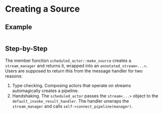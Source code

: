 # Creating a Source

## Example

```cpp

```

## Step-by-Step

The member function `scheduled_actor::make_source` creates a `stream_manager`
and returns it, wrapped into an `annotated_stream<...>`. Users are supposed to
return this from the message handler for two reasons:

  1. Type checking. Composing actors that operate on streams automagically
     creates a pipeline.
  2. Handshaking. The `scheduled_actor` passes the `stream<...>` object to the
     `default_invoke_result_handler`. The handler unwraps the `stream_manager`
     and calls `self->connect_pipeline(manager)`.

